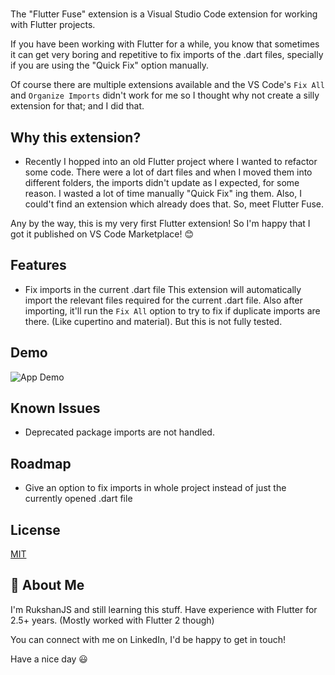 #

The "Flutter Fuse" extension is a Visual Studio Code extension for working with Flutter projects.

If you have been working with Flutter for a while, you know that sometimes it can get very boring and repetitive to fix imports of the .dart files, specially if you are using the "Quick Fix" option manually.

Of course there are multiple extensions available and the VS Code's `Fix All` and `Organize Imports` didn't work for me so I thought why not create a silly extension for that; and I did that.

## Why this extension?

- Recently I hopped into an old Flutter project where I wanted to refactor some code. There were a lot of dart files and when I moved them into different folders, the imports didn't update as I expected, for some reason. I wasted a lot of time manually "Quick Fix" ing them. Also, I could't find an extension which already does that. So, meet Flutter Fuse.

Any by the way, this is my very first Flutter extension! So I'm happy that I got it published on VS Code Marketplace! 😊

## Features

- Fix imports in the current .dart file
  This extension will automatically import the relevant files required for the current .dart file. Also after importing, it'll run the `Fix All` option to try to fix if duplicate imports are there. (Like cupertino and material). But this is not fully tested.

## Demo

![App Demo](https://im2.ezgif.com/tmp/ezgif-2-03aaa15e5e.gif)

## Known Issues

- Deprecated package imports are not handled.

## Roadmap

- Give an option to fix imports in whole project instead of just the currently opened .dart file

## License

[MIT](https://choosealicense.com/licenses/mit/)

## 🚀 About Me

I'm RukshanJS and still learning this stuff. Have experience with Flutter for 2.5+ years. (Mostly worked with Flutter 2 though)

You can connect with me on LinkedIn, I'd be happy to get in touch!

Have a nice day 😃
